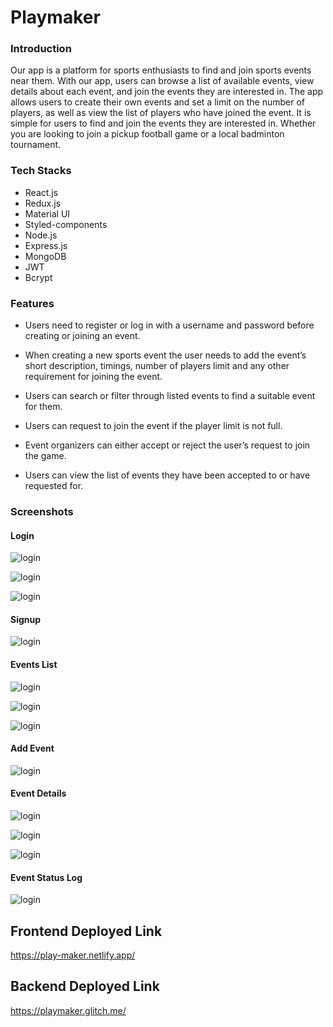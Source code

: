 # Playmaker

### Introduction

Our app is a platform for sports enthusiasts to find and join sports events near them. With our app, users can browse a list of available events, view details about each event, and join the events they are interested in. The app allows users to create their own events and set a limit on the number of players, as well as view the list of players who have joined the event. It is simple for users to find and join the events they are interested in. Whether you are looking to join a pickup football game or a local badminton tournament.

### Tech Stacks

- React.js
- Redux.js
- Material UI
- Styled-components
- Node.js
- Express.js
- MongoDB
- JWT
- Bcrypt

### Features

- Users need to register or log in with a username and password before creating or joining an event.

- When creating a new sports event the user needs to add the event’s short description, timings, number of players limit and any other requirement for joining the event.

- Users can search or filter through listed events to find a suitable event for them.

- Users can request to join the event if the player limit is not full.
- Event organizers can either accept or reject the user’s request to join the game.

- Users can view the list of events they have been accepted to or have requested for.

### Screenshots

#### Login

![login](./playmaker/src/assets/screenshots/login.png)

![login](./playmaker/src/assets/screenshots/loginmobile.png)

![login](./playmaker/src/assets/screenshots/loginmogile.png)

#### Signup

![login](./playmaker/src/assets/screenshots/signup.png)

#### Events List

![login](./playmaker/src/assets/screenshots/events.png)

![login](./playmaker/src/assets/screenshots/eventssearch.png)

![login](./playmaker/src/assets/screenshots/playmakermobile.png)

#### Add Event

![login](./playmaker/src/assets/screenshots/addEvent.png)

#### Event Details

![login](./playmaker/src/assets/screenshots/eventdetails.png)

![login](./playmaker/src/assets/screenshots/eventsdetails.png)

![login](./playmaker/src/assets/screenshots/eventdetailsorganizer.png)

#### Event Status Log

![login](./playmaker/src/assets/screenshots/eventslogs.png)

## Frontend Deployed Link

https://play-maker.netlify.app/

## Backend Deployed Link

https://playmaker.glitch.me/
